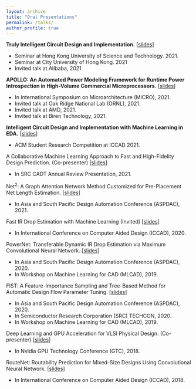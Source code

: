 ```yaml
---
layout: archive
title: "Oral Presentations"
permalink: /talks/
author_profile: true
---
```


**Truly Intelligent Circuit Design and Implementation.** [[slides](http://zhiyaoxie.github.io/files/21_HKUST.pdf)]
  * Seminar at Hong Kong University of Science and Technology. 2021.
  * Seminar at City University of Hong Kong. 2021
  * Invited talk at Alibaba, 2021

**APOLLO: An Automated Power Modeling Framework for Runtime Power Introspection in High-Volume Commercial Microprocessors.** [[slides](http://zhiyaoxie.github.io/files/21_APOLLO.pdf)]
* In International Symposium on Microarchitecture (MICRO), 2021.
* Invited talk at Oak Ridge National Lab (ORNL), 2021.
* Invited talk at AMD, 2021.
* Invited talk at Biren Technology, 2021.

**Intelligent Circuit Design and Implementation with Machine Learning in EDA.** [[slides](http://zhiyaoxie.github.io/files/21_SRC_ICCAD.pdf)]
* ACM Student Research Competition at ICCAD 2021.

A Collaborative Machine Learning Approach to Fast and High-Fidelity Design Prediction. (Co-presenter) [[slides](http://zhiyaoxie.github.io/files/21_SRC.pdf)]
* In SRC CADT Annual Review Presentation, 2021.

Net$^2$: A Graph Attention Network Method Customized for Pre-Placement Net Length Estimation. [[slides](http://zhiyaoxie.github.io/files/21_Net2.pdf)]
* In Asia and South Pacific Design Automation Conference (ASPDAC), 2021.

Fast IR Drop Estimation with Machine Learning (Invited) [[slides](http://zhiyaoxie.github.io/files/20_IR_drop.pdf)]
* In International Conference on Computer Aided Design (ICCAD), 2020.

PowerNet: Transferable Dynamic IR Drop Estimation via Maximum Convolutional Neural Network. [[slides](http://zhiyaoxie.github.io/files/20_PowerNet.pdf)]
* In Asia and South Pacific Design Automation Conference (ASPDAC), 2020.
* In Workshop on Machine Learning for CAD (MLCAD), 2019.

FIST: A Feature-Importance Sampling and Tree-Based Method for Automatic Design Flow Parameter Tuning. [[slides](http://zhiyaoxie.github.io/files/20_FIST.pdf)]
* In Asia and South Pacific Design Automation Conference (ASPDAC), 2020.
* In Semiconductor Research Corporation (SRC) TECHCON, 2020.
* In Workshop on Machine Learning for CAD (MLCAD), 2019.

Deep Learning and GPU Acceleration for VLSI Physical Design. (Co-presenter) [[slides](http://zhiyaoxie.github.io/files/19_GTC.pdf)]
* In Nvidia GPU Technology Conference (GTC), 2018.

RouteNet: Routability Prediction for Mixed-Size Designs Using Convolutional Neural Network. [[slides](http://zhiyaoxie.github.io/files/18_RouteNet.pdf)]
* In International Conference on Computer Aided Design (ICCAD), 2018.



